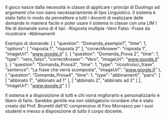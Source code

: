 Il gioco nasce dalla necessità in classe di applicare i principi di Duolingo ad argomenti che non siano necessariamente di tipo Linguistico.
Il sistema è stato fatto in modo da permettere a tutti i docenti di realizzare delle domande in maniera facile e poter usare il sistema in classe con una LIM
I file di domande sono di 4 tipi:
-Risposta multipla
-Vero Falso
-Frase da ricostruire
-Abbinamenti

Esempio di domande:
[
  {
    "question": "Domanda_esempio1",
    "time": 1,
    "options": [
      "risposta 1",
      "risposta 2"
    ],
    "correctAnswer": "risposta 1",
    "imageUrl": "www.google.it"
  },
  {
    "question": "Domanda_Prova 2",
    "time": 1,
    "type": "vero_falso",
    "correctAnswer": "Vero",
    "imageUrl": "www.google.it"
  },
  {
    "question": "Domanda_Prova3",
    "time": 1,
    "type": "ricostruisci_frase",
    "sentence": "La frase che verrà scomposta",
    "imageUrl": "www.google.it"
  },
  {
    "question": "Domanda_Prova4",
    "time": 1,
    "type": "abbinamenti",
    "pairs": [
      [
        "abbinato 1",
        "abbinato ad 1"
      ],
      [
        "abbinato 2",
        "abbinato ad 2"
      ]
    ],
    "imageUrl": "www.google.it"
  }
]

Il sistema è a disposizione di tutti e chi vorrà migliorarlo e personalizzarlo è libero di farlo.
Sarebbe gentile ma non obbligatorio ricordare che è stato creato dal Prof. Brunetti dell'IC comprensivo di Fino Mornasco per i suoi studenti e messo a disposizione di tutto il corpo docente.
